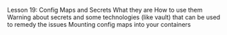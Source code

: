 Lesson 19: Config Maps and Secrets
What they are
How to use them
Warning about secrets and some technologies (like vault) that can be used to remedy the issues
Mounting config maps into your containers
